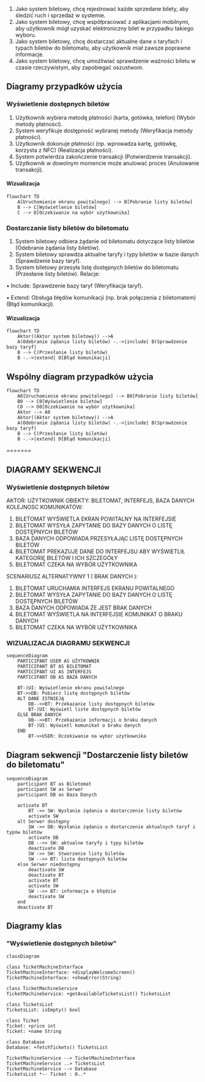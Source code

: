 1. Jako system biletowy, chcę rejestrować każde sprzedane bilety, aby śledzić
ruch i sprzedaż w systemie.
2. Jako system biletowy, chcę współpracować z aplikacjami mobilnymi, aby
użytkownik mógł uzyskać elektroniczny bilet w przypadku takiego wyboru.
3. Jako system biletowy, chcę dostarczać aktualne dane o taryfach i typach 
biletów do biletomatu, aby użytkownik miał zawsze poprawne informacje.
4. Jako system biletowy, chcę umożliwiać sprawdzenie ważności biletu w czasie 
rzeczywistym, aby zapobiegać oszustwom.

## Diagramy przypadków użycia
### Wyświetlenie dostępnych biletów

1. Użytkownik wybiera metodę płatności (karta, gotówka, telefon) (Wybór metody płatności).
2. System weryfikuje dostępność wybranej metody (Weryfikacja metody płatności).
3. Użytkownik dokonuje płatności (np. wprowadza kartę, gotówkę, korzysta z NFC) (Realizacja płatności).
4. System potwierdza zakończenie transakcji (Potwierdzenie transakcji).
5. Użytkownik w dowolnym momencie może anulować proces (Anulowanie transakcji).

#### Wizualizacja

```mermaid
flowchart TD
    A[Uruchomienie ekranu powitalnego] --> B[Pobranie listy biletów]
    B --> C[Wyświetlenie biletów]
    C --> D[Oczekiwanie na wybór użytkownika]
```
### Dostarczanie listy biletów do biletomatu
1. System biletowy odbiera żądanie od biletomatu dotyczące listy biletów 
(Odebranie żądania listy biletów).
2. System biletowy sprawdza aktualne taryfy i typy biletów w bazie danych 
(Sprawdzenie bazy taryf).
3. System biletowy przesyła listę dostępnych biletów do biletomatu (Przesłanie 
listy biletów).
Relacje:

• Include: Sprawdzenie bazy taryf (Weryfikacja taryf).

• Extend: Obsługa błędów komunikacji (np. brak połączenia z biletomatem) (Błąd 
komunikacji).

#### Wizualizacja
```mermaid
flowchart TD
    Aktor((Aktor system biletowy)) -->A
    A(Odebranie żądania listy biletów) -.->|include| B(Sprawdzenie bazy taryf)
    B --> C(Przesłanie listy biletów)
    B -.->|extend| D[Błąd komunikacji]
```

## Wspólny diagram przypadków użycia
```mermaid
flowchart TD
    A0[Uruchomienie ekranu powitalnego] --> B0[Pobranie listy biletów]
    B0 --> C0[Wyświetlenie biletów]
    C0 --> D0[Oczekiwanie na wybór użytkownika]
    Aktor --> A0
    Aktor((Aktor system biletowy)) -->A
    A(Odebranie żądania listy biletów) -.->|include| B(Sprawdzenie bazy taryf)
    B --> C(Przesłanie listy biletów)
    B -.->|extend| D[Błąd komunikacji]
```

=======
## DIAGRAMY SEKWENCJI
### Wyświetlenie dostępnych biletów
AKTOR: UŻYTKOWNIK
OBIEKTY: BILETOMAT, INTERFEJS, BAZA DANYCH
KOLEJNOSC KOMUNIKATÓW: 
1. BILETOMAT WYŚWIETLA EKRAN POWITALNY NA INTERFEJSIE
2. BILETOMAT WYSYŁA ZAPYTANIE DO BAZY DANYCH O LISTĘ DOSTĘPNYCH BILETÓW
3. BAZA DANYCH ODPOWIADA PRZESYŁAJĄC LISTĘ DOSTĘPNYCH BILETÓW
4. BILETOMAT PREKAZUJE DANE DO INTERFEJSU ABY WYŚWIETLIŁ KATEGORIĘ BILETÓW I ICH SZCZEGÓŁY
5. BILETOMAT CZEKA NA WYBÓR UŻYTKOWNIKA

SCENARIUSZ ALTERNATYWNY 1 ( BRAK DANYCH ):
1. BILETOMAT URUCHAMIA INTERFEJS EKRANU POWITALNEGO
2. BILETOMAT WYSYŁA ZAPYTANIE DO BAZY DANYCH O LISTĘ DOSTĘPNYCH BILETÓW
3. BAZA DANYCH ODPOWIADA ŻE JEST BRAK DANYCH
4. BILETOMAT WYŚWIETLA NA INTERFEJSIE KOMUNIKAT O BRAKU DANYCH
5. BILETOMAT CZEKA NA WYBÓR UŻYTKOWNIKA

### WIZUALIZACJA DIAGRAMU SEKWENCJI
```mermaid
sequenceDiagram
    PARTICIPANT USER AS UŻYTKOWNIK
    PARTICIPANT BT AS BILETOMAT
    PARTICIPANT UI AS INTERFEJS
    PARTICIPANT DB AS BAZA DANYCH

    BT-)UI: Wyświetlenie ekranu powitalnego
    BT->>DB: Pobierz listę dostępnych biletów
    ALT DANE ISTNIEJĄ
        DB-->>BT: Przekazanie listy dostępnych biletów
        BT-)UI: Wyświetl liste dostępnych biletów
    ELSE BRAK DANYCH
        DB-->>BT: Przekazanie informacji o braku danych
        BT-)UI: Wyświetl komunikat o braku danych
    END
        BT->>USER: Oczekiwanie na wybór użytkownika
```

## Diagram sekwencji "Dostarczenie listy biletów do biletomatu"

```mermaid
sequenceDiagram
    participant BT as Biletomat
    participant SW as Serwer
    participant DB as Baza Danych

    activate BT
        BT ->> SW: Wysłanie żądania o dostarczenie listy biletów
        activate SW
    alt Serwer dostępny
        SW ->> DB: Wysłanie żądania o dostarczenie aktualnych taryf i typów biletów
        activate DB
        DB -->> SW: aktualne taryfy i typy biletów
        deactivate DB
        SW ->> SW: Stworzenie listy biletów
        SW -->> BT: lista dostępnych biletów
    else Serwer niedostępny
        deactivate SW
        deactivate BT    
        activate BT
        activate SW
        SW -->> BT: informacja o błędzie
        deactivate SW
    end
    deactivate BT
```

## Diagramy klas

### "Wyświetlenie dostępnych biletów"

```mermaid
classDiagram

class TicketMachineInterface
TicketMachineInterface: +displayWelcomeScreen()
TicketMachineInterface: +showError(String)

class TicketMachineService
TicketMachineService: +getAvailableTicketsList() TicketsList

class TicketsList
TicketsList: isEmpty() bool

class Ticket
Ticket: +price int
Ticket: +name String

class Database
Database: +fetchTickets() TicketsList

TicketMachineService --> TicketMachineInterface
TicketMachineService ..> TicketsList
TicketMachineService --> Database
TicketsList *-- Ticket : 0..*

```